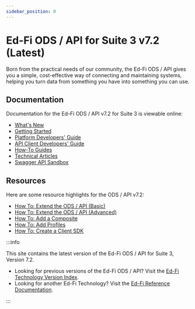 ```yaml
---
sidebar_position: 0
---
```


# Ed-Fi ODS / API for Suite 3 v7.2 (Latest)

Born from the practical needs of our community, the Ed-Fi ODS / API gives you a
simple, cost-effective way of connecting and maintaining systems, helping you
turn data from something you have into something you can use.

## Documentation

Documentation for the Ed-Fi ODS / API v7.2 for Suite 3 is viewable online:

* [What's New](./whats-new)
* [Getting Started](./getting-started)
* [Platform Developers'
    Guide](./platform-dev-guide)
* [API Client Developers'
    Guide](./client-developers-guide/readme.md)
* [How-To Guides](./how-to-guides)
* [Technical
    Articles](./technical-articles)
* [Swagger API Sandbox](https://api.ed-fi.org/)

## Resources

Here are some resource highlights for the ODS / API v7.2:

* [How To: Extend the ODS / API
    (Basic)](./how-to-guides/how-to-extend-the-ed-fi-ods-api-alternative-education-program-example.md)
* [How To: Extend the ODS / API
    (Advanced)](./how-to-guides/how-to-extend-the-ed-fi-ods-api-student-transcript-example.md)
* [How To: Add a
    Composite](./how-to-guides/how-to-add-api-composites-to-the-ed-fi-ods-api-solution.md)
* [How To: Add
    Profiles](./how-to-guides/how-to-add-profiles-to-the-ed-fi-ods-api.md)
* [How To: Create a Client
    SDK](./client-developers-guide/using-code-generation-to-create-an-sdk.md)

:::info

This site contains the latest version of the Ed-Fi ODS / API for Suite 3,
Version 7.2.

* Looking for previous versions of the Ed-Fi ODS / API? Visit the [Ed-Fi
  Technology Version
  Index](https://edfi.atlassian.net/wiki/spaces/ETKB/pages/20875717/Ed-Fi+Technology+Version+Index#Ed-FiTechnologyVersionIndex-Data-Standard).
* Looking for another Ed-Fi Technology? Visit the [Ed-Fi Reference Documentation](/reference).

:::
